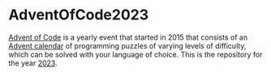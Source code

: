 # AdventOfCode2023

[Advent of Code](https://adventofcode.com/) is a yearly event that started in 2015 that consists of an [Advent calendar](https://en.wikipedia.org/wiki/Advent_calendar) of programming puzzles of varying levels of difficulty, which can be solved with your language of choice. This is the repository for the year [2023](https://adventofcode.com/2023).
